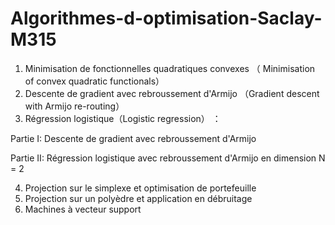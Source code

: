 # Algorithmes-d-optimisation-Saclay-M315
1.  Minimisation de fonctionnelles quadratiques convexes （ Minimisation of convex quadratic functionals）
2.  Descente de gradient avec rebroussement d'Armijo （Gradient descent with Armijo re-routing）
3.  Régression logistique（Logistic regression） ：

Partie I: Descente de gradient avec rebroussement d'Armijo

Partie II: Régression logistique avec rebroussement d'Armijo en dimension N = 2

4. Projection sur le simplexe et optimisation de portefeuille
5. Projection sur un polyèdre et application en débruitage
6. Machines à vecteur support

